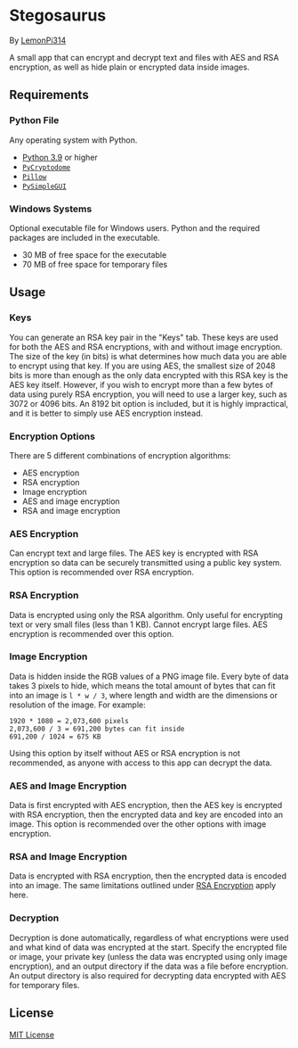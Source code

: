 # Stegosaurus
By [LemonPi314](https://github.com/LemonPi314)

A small app that can encrypt and decrypt text and files with AES and RSA encryption, as well as hide plain or encrypted data inside images.
## Requirements
### Python File
Any operating system with Python.
- [Python 3.9](https://www.python.org/downloads/) or higher
- [`PyCryptodome`](https://pypi.org/project/pycryptodome/)
- [`Pillow`](https://pypi.org/project/Pillow/)
- [`PySimpleGUI`](https://pypi.org/project/PySimpleGUI/)
### Windows Systems
Optional executable file for Windows users. Python and the required packages are included in the executable.
- 30 MB of free space for the executable
- 70 MB of free space for temporary files
## Usage
### Keys
You can generate an RSA key pair in the "Keys" tab. These keys are used for both the AES and RSA encryptions, with and without image encryption. The size of the key (in bits) is what determines how much data you are able to encrypt using that key. If you are using AES, the smallest size of 2048 bits is more than enough as the only data encrypted with this RSA key is the AES key itself. However, if you wish to encrypt more than a few bytes of data using purely RSA encryption, you will need to use a larger key, such as 3072 or 4096 bits. An 8192 bit option is included, but it is highly impractical, and it is better to simply use AES encryption instead.
### Encryption Options
There are 5 different combinations of encryption algorithms:  
- AES encryption
- RSA encryption
- Image encryption
- AES and image encryption
- RSA and image encryption
### AES Encryption
Can encrypt text and large files. The AES key is encrypted with RSA encryption so data can be securely transmitted using a public key system. This option is recommended over RSA encryption.
### RSA Encryption
Data is encrypted using only the RSA algorithm. Only useful for encrypting text or very small files (less than 1 KB). Cannot encrypt large files. AES encryption is recommended over this option.
### Image Encryption
Data is hidden inside the RGB values of a PNG image file. Every byte of data takes 3 pixels to hide, which means the total amount of bytes that can fit into an image is `l * w / 3`, where length and width are the dimensions or resolution of the image. For example: 
```
1920 * 1080 = 2,073,600 pixels
2,073,600 / 3 = 691,200 bytes can fit inside
691,200 / 1024 = 675 KB
```
Using this option by itself without AES or RSA encryption is not recommended, as anyone with access to this app can decrypt the data.
### AES and Image Encryption
Data is first encrypted with AES encryption, then the AES key is encrypted with RSA encryption, then the encrypted data and key are encoded into an image. This option is recommended over the other options with image encryption.
### RSA and Image Encryption
Data is encrypted with RSA encryption, then the encrypted data is encoded into an image. The same limitations outlined under [RSA Encryption](#rsa-encryption) apply here.
### Decryption
Decryption is done automatically, regardless of what encryptions were used and what kind of data was encrypted at the start. Specify the encrypted file or image, your private key (unless the data was encrypted using only image encryption), and an output directory if the data was a file before encryption. An output directory is also required for decrypting data encrypted with AES for temporary files.
## License
[MIT License](https://choosealicense.com/licenses/mit/)